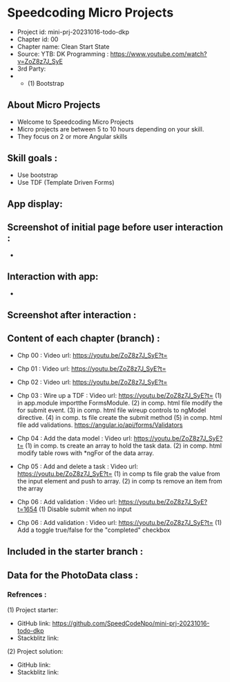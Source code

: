 # Speedcoding Micro Projects

- Project id: mini-prj-20231016-todo-dkp
- Chapter id: 00
- Chapter name: Clean Start State
- Source: YTB: DK Programming : https://www.youtube.com/watch?v=ZoZ8z7J_SyE
- 3rd Party: 
- - (1) Bootstrap

## About Micro Projects

- Welcome to Speedcoding Micro Projects
- Micro projects are between 5 to 10 hours depending on your skill.
- They focus on 2 or more Angular skills


## Skill goals :

- Use bootstrap
- Use TDF (Template Driven Forms)


## App display:

  ## Screenshot of initial page before user interaction :

-
## Interaction with app:

-
## Screenshot after interaction :

## Content of each chapter (branch) :

- Chp 00 : 
    Video url: https://youtu.be/ZoZ8z7J_SyE?t=

- Chp 01 : 
    Video url: https://youtu.be/ZoZ8z7J_SyE?t=

- Chp 02 : 
    Video url: https://youtu.be/ZoZ8z7J_SyE?t=

- Chp 03 : Wire up a TDF :
    Video url: https://youtu.be/ZoZ8z7J_SyE?t=
    (1) in app.module importthe FormsModule.
    (2) in comp. html file modify the  for submit event.
    (3) in comp. html file wireup controls to ngModel directive.
    (4) in comp. ts file create the submit method
    (5) in comp. html file add validations. https://angular.io/api/forms/Validators
- Chp 04 : Add the data model :
    Video url: https://youtu.be/ZoZ8z7J_SyE?t=
    (1) in comp. ts create an array to hold the task data.
    (2) in comp. html modify table rows with *ngFor of the data array.
- Chp 05 : Add and delete a task :
    Video url: https://youtu.be/ZoZ8z7J_SyE?t=
    (1) in comp ts file grab the value from the input element and push to array.
    (2) in comp ts remove an item from the array
- Chp 06 : Add validation :
    Video url: https://youtu.be/ZoZ8z7J_SyE?t=1654
    (1) Disable submit when no input
- Chp 06 : Add validation :
    Video url: https://youtu.be/ZoZ8z7J_SyE?t=
    (1) Add a toggle true/false for the "completed" checkbox




## Included in the starter branch :

## Data for the PhotoData class :

### Refrences :

(1) Project starter:

- GitHub link: https://github.com/SpeedCodeNpo/mini-prj-20231016-todo-dkp
- Stackblitz link:

(2) Project solution:

- GitHub link: 
- Stackblitz link: